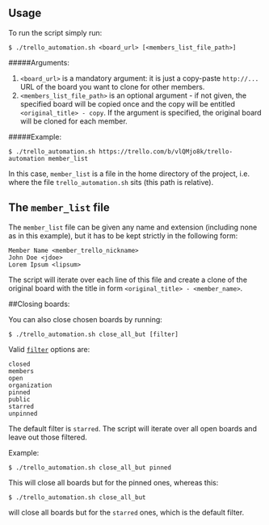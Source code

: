 ## Usage

To run the script simply run:

`$ ./trello_automation.sh <board_url> [<members_list_file_path>]`

#####Arguments:

  1. `<board_url>` is a mandatory argument: it is just a copy-paste `http://...` URL of the board you want to clone for other members.
  2. `<members_list_file_path>` is an optional argument - if not given, the specified board will be copied once and the copy will be entitled `<original_title> - copy`. If the argument is specified, the original board will be cloned for each member.

#####Example:

`$ ./trello_automation.sh https://trello.com/b/vlQMjo8k/trello-automation member_list`

In this case, `member_list` is a file in the home directory of the project, i.e. where the file `trello_automation.sh` sits (this path is relative).

## The `member_list` file

The `member_list` file can be given any name and extension (including none as in this example), but it has to be kept strictly in the following form:

```
Member Name <member_trello_nickname>
John Doe <jdoe>
Lorem Ipsum <lipsum>
```

The script will iterate over each line of this file and create a clone of the original board with the title in form `<original_title> - <member_name>`.

##Closing boards:

You can also close chosen boards by running:

`$ ./trello_automation.sh close_all_but [filter]`

Valid [`filter`](https://trello.com/docs/api/member/index.html#get-1-members-idmember-or-username-boards) options are:

```
closed
members
open
organization
pinned
public
starred
unpinned
```

The default filter is `starred`.
The script will iterate over all open boards and leave out those filtered.

Example:

```
$ ./trello_automation.sh close_all_but pinned
```

This will close all boards but for the pinned ones, whereas this:

```
$ ./trello_automation.sh close_all_but
```

will close all boards but for the `starred` ones, which is the default filter.
